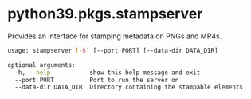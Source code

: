 # python39.pkgs.stampserver

Provides an interface for stamping metadata on PNGs and MP4s.

```bash
usage: stampserver [-h] [--port PORT] [--data-dir DATA_DIR]

optional arguments:
  -h, --help           show this help message and exit
  --port PORT          Port to run the server on
  --data-dir DATA_DIR  Directory containing the stampable elements
```

